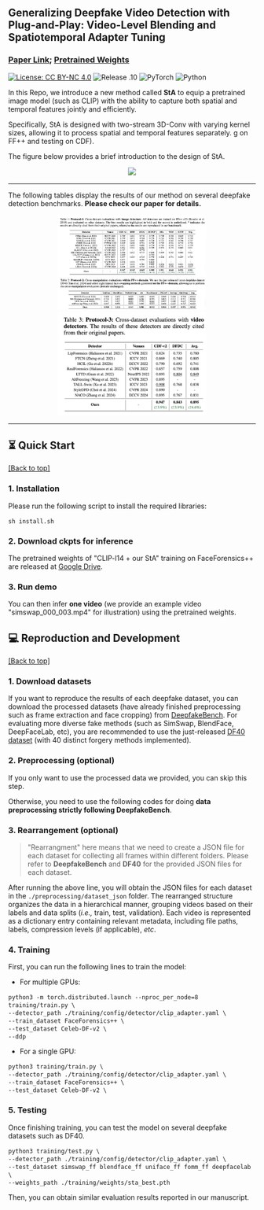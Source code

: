 ## Generalizing Deepfake Video Detection with Plug-and-Play: Video-Level Blending and Spatiotemporal Adapter Tuning 

### [Paper Link](https://arxiv.org/abs/2406.134950); [Pretrained Weights](https://docs.google.com/forms/d/1ESAWoWusOEGEEVnXCH_emv-wJqCYMhCbD6-85RMIoDk/edit)

[![License: CC BY-NC 4.0](https://img.shields.io/badge/License-CC_BY--NC_4.0-brightgreen.svg)](https://creativecommons.org/licenses/by-nc/4.0/) ![Release .10](https://img.shields.io/badge/Release-1.0-brightgreen) ![PyTorch](https://img.shields.io/badge/PyTorch-1.11-brightgreen) ![Python](https://img.shields.io/badge/Python-3.7.2-brightgreen)


In this Repo, we introduce a new method called **StA** to equip a pretrained image model (such as CLIP) with the ability to capture both spatial and temporal features jointly and efficiently.

Specifically, StA is designed with two-stream 3D-Conv with varying kernel sizes, allowing it to process spatial and temporal features separately.
g on FF++ and testing on CDF).

The figure below provides a brief introduction to the design of StA.

<div align="center"> 
</div>
<div style="text-align:center;">
  <img src="figs/sta_pipelines.pdf" style="max-width:60%;">
</div>


---


The following tables display the results of our method on several deepfake detection benchmarks. **Please check our paper for details.**

<div align="center"> 
</div>
<div style="text-align:center;">
  <img src="figs/table1.png" style="max-width:60%;">
</div>



<div align="center"> 
</div>
<div style="text-align:center;">
  <img src="figs/table2.png" style="max-width:60%;">
</div>

<div align="center"> 
</div>
<div style="text-align:center;">
  <img src="figs/table3.png" style="max-width:60%;">
</div>

---



## ⏳ Quick Start
<a href="#top">[Back to top]</a>


### 1. Installation
Please run the following script to install the required libraries:

```
sh install.sh
```

### 2. Download ckpts for inference
The pretrained weights of "CLIP-l14 + our StA" training on FaceForensics++ are released at [Google Drive](https://drive.google.com/file/d/1WdmyPWKSR1kFE5dIsQvbb0MOGBUqUyjN/view?usp=sharing). 


### 3. Run demo
You can then infer **one video** (we provide an example video "simswap_000_003.mp4" for illustration) using the pretrained weights. 




## 💻 Reproduction and Development

<a href="#top">[Back to top]</a>


### 1. Download datasets

If you want to reproduce the results of each deepfake dataset, you can download the processed datasets (have already finished preprocessing such as frame extraction and face cropping) from [DeepfakeBench](https://github.com/SCLBD/DeepfakeBench). For evaluating more diverse fake methods (such as SimSwap, BlendFace, DeepFaceLab, etc), you are recommended to use the just-released [DF40 dataset](https://github.com/YZY-stack/DF40) (with 40 distinct forgery methods implemented).



### 2. Preprocessing (**optional**)

If you only want to use the processed data we provided, you can skip this step. 

Otherwise, you need to use the following codes for doing **data preprocessing strictly following DeepfakeBench**.


### 3. Rearrangement (**optional**)

> "Rearrangment" here means that we need to create a JSON file for each dataset for collecting all frames within different folders. Please refer to **DeepfakeBench** and **DF40** for the provided JSON files for each dataset.

After running the above line, you will obtain the JSON files for each dataset in the `./preprocessing/dataset_json` folder. The rearranged structure organizes the data in a hierarchical manner, grouping videos based on their labels and data splits (*i.e.,* train, test, validation). Each video is represented as a dictionary entry containing relevant metadata, including file paths, labels, compression levels (if applicable), *etc*. 



### 4. Training

First, you can run the following lines to train the model:
- For multiple GPUs:
```
python3 -m torch.distributed.launch --nproc_per_node=8 training/train.py \
--detector_path ./training/config/detector/clip_adapter.yaml \
--train_dataset FaceForensics++ \
--test_dataset Celeb-DF-v2 \
--ddp
```
- For a single GPU:
```
python3 training/train.py \
--detector_path ./training/config/detector/clip_adapter.yaml \
--train_dataset FaceForensics++ \
--test_dataset Celeb-DF-v2 \
```

### 5. Testing

Once finishing training, you can test the model on several deepfake datasets such as DF40.

```
python3 training/test.py \
--detector_path ./training/config/detector/clip_adapter.yaml \
--test_dataset simswap_ff blendface_ff uniface_ff fomm_ff deepfacelab \
--weights_path ./training/weights/sta_best.pth
```
Then, you can obtain similar evaluation results reported in our manuscript.
